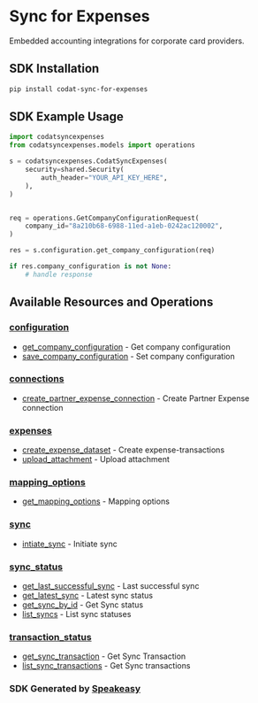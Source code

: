# Sync for Expenses

Embedded accounting integrations for corporate card providers.

<!-- Start SDK Installation -->
## SDK Installation

```bash
pip install codat-sync-for-expenses
```
<!-- End SDK Installation -->

## SDK Example Usage
<!-- Start SDK Example Usage -->
```python
import codatsyncexpenses
from codatsyncexpenses.models import operations

s = codatsyncexpenses.CodatSyncExpenses(
    security=shared.Security(
        auth_header="YOUR_API_KEY_HERE",
    ),
)


req = operations.GetCompanyConfigurationRequest(
    company_id="8a210b68-6988-11ed-a1eb-0242ac120002",
)

res = s.configuration.get_company_configuration(req)

if res.company_configuration is not None:
    # handle response
```
<!-- End SDK Example Usage -->

<!-- Start SDK Available Operations -->
## Available Resources and Operations


### [configuration](docs/configuration/README.md)

* [get_company_configuration](docs/configuration/getcompanyconfiguration.md) - Get company configuration
* [save_company_configuration](docs/configuration/savecompanyconfiguration.md) - Set company configuration

### [connections](docs/connections/README.md)

* [create_partner_expense_connection](docs/connections/createpartnerexpenseconnection.md) - Create Partner Expense connection

### [expenses](docs/expenses/README.md)

* [create_expense_dataset](docs/expenses/createexpensedataset.md) - Create expense-transactions
* [upload_attachment](docs/expenses/uploadattachment.md) - Upload attachment

### [mapping_options](docs/mappingoptions/README.md)

* [get_mapping_options](docs/mappingoptions/getmappingoptions.md) - Mapping options

### [sync](docs/sync/README.md)

* [intiate_sync](docs/sync/intiatesync.md) - Initiate sync

### [sync_status](docs/syncstatus/README.md)

* [get_last_successful_sync](docs/syncstatus/getlastsuccessfulsync.md) - Last successful sync
* [get_latest_sync](docs/syncstatus/getlatestsync.md) - Latest sync status
* [get_sync_by_id](docs/syncstatus/getsyncbyid.md) - Get Sync status
* [list_syncs](docs/syncstatus/listsyncs.md) - List sync statuses

### [transaction_status](docs/transactionstatus/README.md)

* [get_sync_transaction](docs/transactionstatus/getsynctransaction.md) - Get Sync Transaction
* [list_sync_transactions](docs/transactionstatus/listsynctransactions.md) - Get Sync transactions
<!-- End SDK Available Operations -->

### SDK Generated by [Speakeasy](https://docs.speakeasyapi.dev/docs/using-speakeasy/client-sdks)

